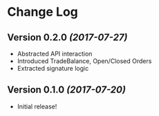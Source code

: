 Change Log
==========

Version 0.2.0 *(2017-07-27)*
----------------------------

* Abstracted API interaction
* Introduced TradeBalance, Open/Closed Orders
* Extracted signature logic

Version 0.1.0 *(2017-07-20)*
----------------------------

* Initial release!

